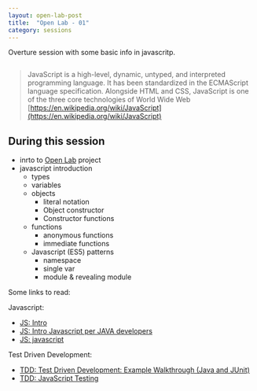 ```yaml
---
layout: open-lab-post
title:  "Open Lab - 01"
category: sessions
---
```


Overture session with some basic info in javascritp.

<span class="image right"><img src="{{ site.baseurl }}/images/128px-Mad_scientist_transparent_background.svg.png" alt=""></span>

> JavaScript is a high-level, dynamic, untyped, and interpreted programming language. It has been standardized in the ECMAScript language specification. Alongside HTML and CSS, JavaScript is one of the three core technologies of World Wide Web
[https://en.wikipedia.org/wiki/JavaScript](https://en.wikipedia.org/wiki/JavaScript)

## During this session
* inrto to [Open Lab](https://mad-labs.github.io/open-lab/) project
* javascript introduction
  * types
  * variables
  * objects
    * literal notation
    * Object constructor
    * Constructor functions
  * functions
    * anonymous functions
    * immediate functions
  * Javascript (ES5) patterns
    * namespace
    * single var
    * module & revealing module

Some links to read:

Javascript:
* [JS: Intro](http://jsforcats.com/)
* [JS: Intro Javascript per JAVA developers](https://dzone.com/articles/javascript-java-developers-0)
* [JS: javascript](https://www.d.umn.edu/~gshute/webdev/javascript/javascript.xhtml)

Test Driven Development:
* [TDD: Test Driven Development: Example Walkthrough (Java and JUnit)](https://technologyconversations.com/2013/12/20/test-driven-development-tdd-example-walkthrough/)
* [TDD: JavaScript Testing](https://www.udacity.com/course/javascript-testing--ud549)
